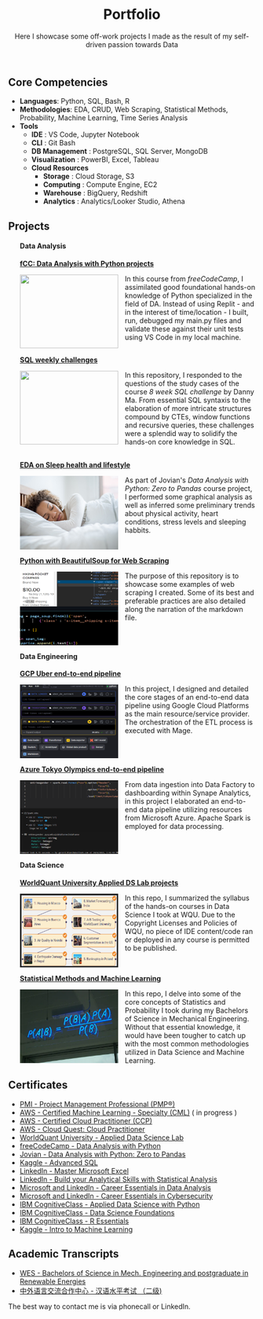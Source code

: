 <!-- Content -->
<div class="container mt-5">
<!-- page.html -->
<div class="post">

<header class="post-header">
<h1 class="post-title">Portfolio</h1>
<p class="post-description"> Here I showcase some off-work projects I made as the result of my self-driven passion towards Data </p>
</header>

<article>
<!-- pages/projects.md -->
<div class="projects">
<h2 id="core-competencies">Core Competencies</h2>
<ul>
<li><strong>Languages</strong>: Python, SQL, Bash, R </li>
<li><strong>Methodologies</strong>: EDA, CRUD, Web Scraping, Statistical Methods, Probability, Machine Learning, Time Series Analysis </li>
<li><strong>Tools</strong> 
<ul>
<li><strong>IDE</strong> : VS Code, Jupyter Notebook</li>
<li><strong>CLI</strong> : Git Bash</li>
<li><strong>DB Management</strong> : PostgreSQL, SQL Server, MongoDB </li>
<li><strong>Visualization</strong> : PowerBI, Excel, Tableau </li>
<li><strong>Cloud Resources</strong> 
<ul>
<li><strong>Storage</strong> : Cloud Storage, S3 </li>
<li><strong>Computing</strong> : Compute Engine, EC2 </li>
<li><strong>Warehouse</strong> : BigQuery, Redshift</li>
<li><strong>Analytics</strong> : Analytics/Looker Studio, Athena</li>
</ul>
</ul>
</ul>

<h2 id="projects">Projects</h2>
<ul>
<h4 id="data-analysis">Data <strong>Analysis</strong></h4>

<p><strong><a href="https://github.com/GBlanch/fCC-Data-Analysis-with-Python-Certification#readme">fCC: Data Analysis with Python projects</a></strong></p>
<div class="container_row">
<img class="project_m" align="left" width="200" height="150" src="images/fcc-da-logo.png" style="padding-right: 1em;padding-bottom: 1em;">

<div class="text">
In this course from <em>freeCodeCamp</em>, I assimilated good foundational hands-on knowledge of Python specialized in the field of DA. 
Instead of using Replit - and in the interest of time/location - I built, run, debugged my main.py files and validate these against their unit tests using VS Code in my local machine.</p>
</div>
<h2 id="test" style = "clear : both;"></h2>

<p><strong><a href="https://github.com/GBlanch/SQL-weekly-challenges/tree/main#readme">SQL weekly challenges</a></strong></p>
<div class="container_row">
<img class="project_m" align="left" width="200" height="150" src="images/sql-challenge-png.png" style="padding-right: 1em;padding-bottom: 1em;">

<div class="text">
In this repository, I responded to the questions of the study cases of the course <em>8 week SQL challenge</em> by Danny Ma. 
From essential SQL syntaxis to the elaboration of more intricate structures compound by CTEs, window functions and recursive queries, these challenges were a splendid way to solidify the hands-on core knowledge in SQL.</p>
</div>
</div>

<h2 id="test" style = "clear : both; "></h2>

<p><strong><a href="https://jovian.com/g-blandugar/course-project-exploratory-data-analysis-03aug2023">EDA on Sleep health and lifestyle</a></strong></p>
<div class="container_row">
<img class="project_m" align="left" width="200" height="150" src="assets/oviahealth_TM.jpg" style="padding-right: 1em;padding-bottom: 1em;">

<div class="text">
As part of Jovian's <em> Data Analysis with Python: Zero to Pandas</em> course project, I performed some graphical analysis as well as inferred some preliminary trends about physical activity, heart conditions, stress levels and sleeping habbits. 
</p>
</div>
</div>

<h2 id="test" style = "clear : both; "></h2>

<p><strong><a href="https://github.com/GBlanch/Python-with-BeautifulSoup-for-Web-Scraping/tree/main">Python with BeautifulSoup for Web Scraping</a></strong></p>
<div class="container_row">
<img class="project_m" align="left" width="200" height="150" src="assets/web_scraping.png" style="padding-right: 1em;padding-bottom: 1em;">

<div class="text">
The purpose of this repository is to showcase some examples of web scraping I created. Some of its best and preferable practices are also detailed along the narration of the markdown file.</p>
</div>
</div>

<h2 id="test" style = "clear : both; "></h2>

<h4 id="data-engineering">Data <strong>Engineering</strong></h4>

<p><strong><a href="https://github.com/GBlanch/GCP-Uber-Data-Engineering-project">GCP Uber end-to-end pipeline</a></strong></p>
<div class="container_row">
<img class="project_m" align="left" width="200" height="150" src="assets/GCP_Mage.png" style="padding-right: 1em;padding-bottom: 1em;">

<div class="text">
In this project, I designed and detailed the core stages of an end-to-end data pipeline using Google Cloud Platforms as the main resource/service provider. The orchestration of the ETL process is executed with Mage.<p>
</div>

<h2 id="test" style = "clear : both; "></h2>

<p><strong><a href="https://github.com/GBlanch/Azure-Tokyo-Olympics-Data-Engineering-project">Azure Tokyo Olympics end-to-end pipeline</a></strong></p>
<div class="container_row">
<img class="project_m" align="left" width="200" height="150" src="assets/Azure.png" style="padding-right: 1em;padding-bottom: 1em;">

<div class="text">
From data ingestion into Data Factory to dashboarding within Synape Analytics, in this project I elaborated an end-to-end data pipeline utilizing resources from Microsoft Azure. Apache Spark is employed for data processing.  </p>
</div>
</div>
<h2 id="test" style = "clear : both; "></h2>

<h4 id="data-science">Data <strong>Science</strong></h4>

<p><strong><a href="https://github.com/GBlanch/WorldQuant-University-Applied-DS-Lab/tree/main">WorldQuant University Applied DS Lab projects</a></strong></p>
</a></strong></p>
<div class="container_row">
<img class="project_m" align="left" width="200" height="150" src="assets/wqu.png" style="padding-right: 1em;padding-bottom: 1em;">
<div class="text">
In this repo, I summarized the syllabus of the hands-on courses in Data Science I took at WQU. Due to the Copyright Licenses and Policies of WQU, no piece of IDE content/code ran or deployed in any course is permitted to be published.</p>
</div>

<h2 id="test" style = "clear : both; "></h2>

<p><strong><a href="https://github.com/GBlanch/Statistical-Methods">Statistical Methods and Machine Learning</Leg></a></strong></p>
<div class="container_row">
<img class="project_m" align="left" width="200" height="150" src="assets/bayesian.png" style="padding-right: 1em;padding-bottom: 1em;">
<div class="text">
In this repo, I delve into some of the core concepts of Statistics and Probability I took during my Bachelors of Science in Mechanical Engineering. Without that essential knowledge, it would have been tougher to catch up with the most common methodologies utilized in Data Science and Machine Learning. </p>
</div>
</ul>
<h2 id="test" style = "clear : both; "></h2>

<h2 id="certificates">Certificates</h2>
<ul>
<li><a href="https://github.com/GBlanch/Portfolio/blob/main/0.Files/1.Certificates/A.PMP/readme.md">PMI - Project Management Professional (PMP®)</a></li>
<li><a href="https://www.credly.com/org/amazon-web-services/badge/aws-certified-machine-learning-specialty">AWS - Certified Machine Learning - Specialty (CML)</a> ( in progress ) 
<li><a href="https://www.credly.com/badges/7328a336-0942-4476-ad81-b7db5f1c1381/linked_in_profile">AWS - Certified Cloud Practitioner (CCP)</a> 
<li><a href="https://www.credly.com/badges/328c80e7-1584-4b77-bf44-d844f81e7eea/linked_in_profile">AWS - Cloud Quest: Cloud Practitioner</a>
<li><a href="https://github.com/GBlanch/WorldQuant-University-Applied-DS-Lab#readme">WorldQuant University  - Applied Data Science Lab </a>
<li><a href="https://github.com/GBlanch/Portfolio/blob/main/0.Files/1.Certificates/0.FCC/DA_with_Python_fCC_GBA.png">freeCodeCamp - Data Analysis with Python</a></li>
<li><a href="https://github.com/GBlanch/Portfolio/blob/main/0.Files/1.Certificates/0.FCC/Jovian_with_FFC_certificate%20_GBA.pdf">Jovian - Data Analysis with Python: Zero to Pandas</a></li>
<li><a href="https://github.com/GBlanch/Portfolio/blob/main/0.Files/1.Certificates/3.Kaggle/Gerry%20Blanch%20-%20Advanced%20SQL.png">Kaggle - Advanced SQL</a></li>
<li><a href="https://github.com/GBlanch/Portfolio/blob/main/0.Files/1.Certificates/2.LinkedIn~Microsoft/readme.md">LinkedIn - Master Microsoft Excel</a></li>
<li><a href="https://github.com/GBlanch/Portfolio/blob/main/0.Files/1.Certificates/2.LinkedIn~Microsoft/readme.md">LinkedIn - Build  your Analytical Skills with Statistical Analysis</a></li>
<li><a href="https://github.com/GBlanch/Portfolio/blob/main/0.Files/1.Certificates/2.LinkedIn~Microsoft/readme.md">Microsoft and LinkedIn - Career Essentials in Data Analysis</a></li>
<li><a href="https://github.com/GBlanch/Portfolio/blob/main/0.Files/1.Certificates/2.LinkedIn~Microsoft/readme.md">Microsoft and LinkedIn - Career Essentials in Cybersecurity</a></li>
<li><a href="https://www.credly.com/badges/4378b6b3-0a2a-4aaf-96b1-f839fe201a63/linked_in_profile">IBM CognitiveClass - Applied Data Science with Python</a>
<li><a href="https://www.credly.com/badges/d320cd32-ac1c-4361-b6be-68a2dbf29e20/linked_in_profile">IBM CognitiveClass - Data Science Foundations </a></li>
<li><a href="https://www.credly.com/badges/8234bcee-2bd1-49df-960e-e7a03c95c058/linked_in_profile">IBM CognitiveClass - R Essentials</a></li>
<li><a href="https://github.com/GBlanch/Portfolio/blob/main/0.Files/1.Certificates/3.Kaggle/Gerry%20Blanch%20-%20Intro%20to%20Machine%20Learning.png">Kaggle - Intro to Machine Learning</a></li>





</ul>

<h2 id="academic-transcripts">Academic Transcripts</h2>
<ul>
<li><a href="https://github.com/GBlanch/Portfolio/tree/main/0.Files/A.Transcripts/0.WES%20Course-by-Course%20report">WES - Bachelors of Science in Mech. Engineering and postgraduate in Renewable Energies</a></li>
<li><a href="https://github.com/GBlanch/Portfolio/tree/main/0.Files/A.Transcripts/2.%20%E6%B1%89%E8%AF%AD%E6%B0%B4%E5%B9%B3%E8%80%83%E8%AF%95%20%EF%BC%88%E4%BA%8C%E7%BA%A7%EF%BC%89%20-%20HSK%202">中外语言交流合作中心 - 汉语水平考试 （二级) </a></li>
</ul> 
</div>




<!-- Social -->
<div class="social">
<div class="contact-icons">
<a href="https://github.com/gblanch" title="GitHub" target="_blank" rel="noopener noreferrer"><i class="fab fa-github"></i></a>
<a href="https://www.linkedin.com/in/geblanch" title="LinkedIn" target="_blank" rel="noopener noreferrer"><i class="fab fa-linkedin"></i></a>
<a href="mailto:g.blandugar@gmail.com" title="email"><i class="fas fa-envelope"></i></a>

</div>

<div class="contact-note">
The best way to contact me is via phonecall or LinkedIn.

</div>
